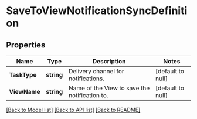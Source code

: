 # SaveToViewNotificationSyncDefinition

## Properties
Name | Type | Description | Notes
------------ | ------------- | ------------- | -------------
**TaskType** | **string** | Delivery channel for notifications. | [default to null]
**ViewName** | **string** | Name of the View to save the notification to. | [default to null]

[[Back to Model list]](../README.md#documentation-for-models) [[Back to API list]](../README.md#documentation-for-api-endpoints) [[Back to README]](../README.md)

